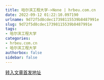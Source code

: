 ```yaml
---
title: 哈尔滨工程大学->None | hrbeu.com.cn
date: 2022-09-12 01:22:10.097190
urlname: 9d72f5d8cdec17398115539b8487991e
slug: 9d72f5d8cdec17398115539b8487991e
tags: 
- 哈尔滨工程大学
categories:
- hrbeu.com.cn
- 哈尔滨工程大学
authorbox: false
sidebar: false
---
```





[转入文章首发地址](https://h.xinhuaxmt.com/vh512/share/11106627?d=1348bed&channel=weixin)